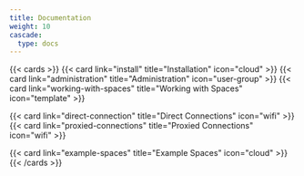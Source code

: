 ```yaml
---
title: Documentation
weight: 10
cascade:
  type: docs
---
```


{{< cards >}}
  {{< card link="install" title="Installation" icon="cloud" >}}
  {{< card link="administration" title="Administration" icon="user-group" >}}
  {{< card link="working-with-spaces" title="Working with Spaces" icon="template" >}}

  {{< card link="direct-connection" title="Direct Connections" icon="wifi" >}}
  {{< card link="proxied-connections" title="Proxied Connections" icon="wifi" >}}

  {{< card link="example-spaces" title="Example Spaces" icon="cloud" >}}
{{< /cards >}}
